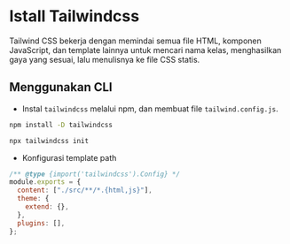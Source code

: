 # Istall Tailwindcss

Tailwind CSS bekerja dengan memindai semua file HTML, komponen JavaScript, dan template lainnya untuk mencari nama kelas, menghasilkan gaya yang sesuai, lalu menulisnya ke file CSS statis.

## Menggunakan CLI

- Instal `tailwindcss` melalui npm, dan membuat file `tailwind.config.js`.

```sh
npm install -D tailwindcss
```

```sh
npx tailwindcss init
```

- Konfigurasi template path

```js
/** @type {import('tailwindcss').Config} */
module.exports = {
  content: ["./src/**/*.{html,js}"],
  theme: {
    extend: {},
  },
  plugins: [],
};
```
